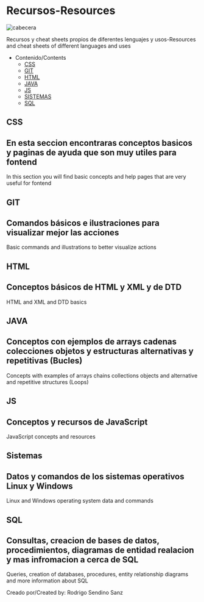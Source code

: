 # Recursos-Resources
<img src="" alt="cabecera">

  Recursos y cheat sheets propios de diferentes lenguajes y usos-Resources and cheat sheets of different languages ​​and uses



- Contenido/Contents
     - [CSS](#CSS)
     - [GIT](#GIT)
     - [HTML](#HTML)
     - [JAVA](#JAVA)
     - [JS](#JS)
     - [SISTEMAS](#SISTEMAS)  
     - [SQL](#SQL)


## CSS
En esta seccion encontraras conceptos basicos y paginas de ayuda que son muy utiles para fontend
----------
In this section you will find basic concepts and help pages that are very useful for fontend

## GIT
Comandos básicos e ilustraciones para visualizar mejor las acciones
----------
Basic commands and illustrations to better visualize actions

## HTML
Conceptos básicos de HTML y XML y de DTD
----------
HTML and XML and DTD basics

## JAVA
Conceptos con ejemplos de arrays cadenas colecciones objetos y estructuras alternativas y repetitivas (Bucles)
----------
Concepts with examples of arrays chains collections objects and alternative and repetitive structures (Loops)

## JS
Conceptos y recursos de JavaScript
----------
JavaScript concepts and resources

## Sistemas
Datos y comandos de los sistemas operativos Linux y Windows
----------
Linux and Windows operating system data and commands

## SQL
Consultas, creacion de bases de datos, procedimientos, diagramas de entidad realacion  y mas infromacion a cerca de SQL
----------
Queries, creation of databases, procedures, entity relationship diagrams and more information about SQL

Creado por/Created by: 
Rodrigo Sendino Sanz